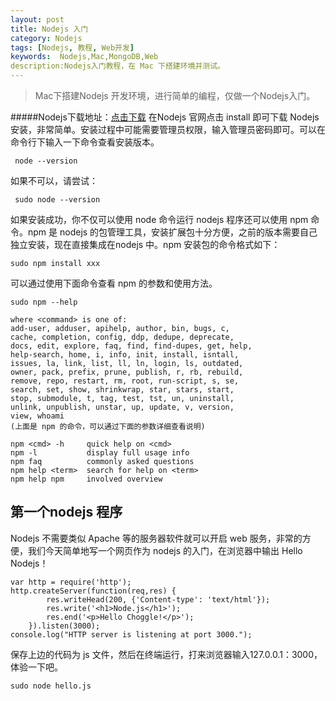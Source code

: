 ```yaml
---
layout: post
title: Nodejs 入门
category: Nodejs
tags: [Nodejs, 教程, Web开发] 
keywords:  Nodejs,Mac,MongoDB,Web
description:Nodejs入门教程，在 Mac 下搭建环境并测试。
---
```


> Mac下搭建Nodejs 开发环境，进行简单的编程，仅做一个Nodejs入门。

#####Nodejs下载地址：[点击下载](http://nodejs.org/)
在Nodejs 官网点击 install 即可下载 Nodejs 安装，非常简单。安装过程中可能需要管理员权限，输入管理员密码即可。可以在命令行下输入一下命令查看安装版本。

     node --version
    
如果不可以，请尝试：
      
     sudo node --version
    
如果安装成功，你不仅可以使用 node 命令运行 nodejs 程序还可以使用 npm 命令。npm 是 nodejs 的包管理工具，安装扩展包十分方便，之前的版本需要自己独立安装，现在直接集成在nodejs 中。npm 安装包的命令格式如下：

    sudo npm install xxx
    
可以通过使用下面命令查看 npm 的参数和使用方法。

    sudo npm --help
    
    where <command> is one of:
    add-user, adduser, apihelp, author, bin, bugs, c,
    cache, completion, config, ddp, dedupe, deprecate,
    docs, edit, explore, faq, find, find-dupes, get, help,
    help-search, home, i, info, init, install, isntall,
    issues, la, link, list, ll, ln, login, ls, outdated,
    owner, pack, prefix, prune, publish, r, rb, rebuild,
    remove, repo, restart, rm, root, run-script, s, se,
    search, set, show, shrinkwrap, star, stars, start,
    stop, submodule, t, tag, test, tst, un, uninstall,
    unlink, unpublish, unstar, up, update, v, version,
    view, whoami 
    (上面是 npm 的命令，可以通过下面的参数详细查看说明)

    npm <cmd> -h     quick help on <cmd>
    npm -l           display full usage info
    npm faq          commonly asked questions
    npm help <term>  search for help on <term>
    npm help npm     involved overview
    
## 第一个nodejs 程序

Nodejs 不需要类似 Apache 等的服务器软件就可以开启 web 服务，非常的方便，我们今天简单地写一个网页作为 nodejs 的入门，在浏览器中输出 Hello Nodejs！

    var http = require('http');
    http.createServer(function(req,res) {
			res.writeHead(200, {'Content-type': 'text/html'});
			res.write('<h1>Node.js</h1>');
			res.end('<p>Hello Choggle!</p>');
		}).listen(3000);
    console.log("HTTP server is listening at port 3000.");
    
保存上边的代码为 js 文件，然后在终端运行，打来浏览器输入127.0.0.1：3000，体验一下吧。

    sudo node hello.js
    


